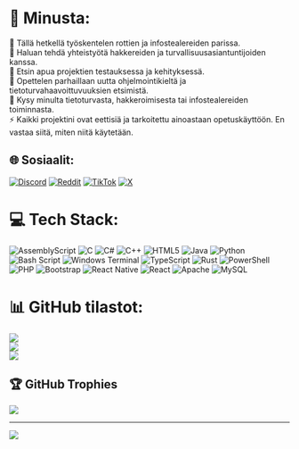 # 💫 Minusta:
🔭 Tällä hetkellä työskentelen rottien ja infostealereiden parissa.<br>👯 Haluan tehdä yhteistyötä hakkereiden ja turvallisuusasiantuntijoiden kanssa.<br>🤝 Etsin apua projektien testauksessa ja kehityksessä.<br>🌱 Opettelen parhaillaan uutta ohjelmointikieltä ja tietoturvahaavoittuvuuksien etsimistä.<br>💬 Kysy minulta tietoturvasta, hakkeroimisesta tai infostealereiden toiminnasta.<br>⚡ Kaikki projektini ovat eettisiä ja tarkoitettu ainoastaan opetuskäyttöön. En vastaa siitä, miten niitä käytetään.


## 🌐 Sosiaalit:
[![Discord](https://img.shields.io/badge/Discord-%237289DA.svg?logo=discord&logoColor=white)](https://discord.gg/https://discord.gg/5Fg9aPGPk7) [![Reddit](https://img.shields.io/badge/Reddit-%23FF4500.svg?logo=Reddit&logoColor=white)](https://reddit.com/user/pakokauhua) [![TikTok](https://img.shields.io/badge/TikTok-%23000000.svg?logo=TikTok&logoColor=white)](https://tiktok.com/@pakokauhu) [![X](https://img.shields.io/badge/X-black.svg?logo=X&logoColor=white)](https://x.com/Pakokauhu) 

# 💻 Tech Stack:
![AssemblyScript](https://img.shields.io/badge/assembly%20script-%23000000.svg?style=for-the-badge&logo=assemblyscript&logoColor=white) ![C](https://img.shields.io/badge/c-%2300599C.svg?style=for-the-badge&logo=c&logoColor=white) ![C#](https://img.shields.io/badge/c%23-%23239120.svg?style=for-the-badge&logo=csharp&logoColor=white) ![C++](https://img.shields.io/badge/c++-%2300599C.svg?style=for-the-badge&logo=c%2B%2B&logoColor=white) ![HTML5](https://img.shields.io/badge/html5-%23E34F26.svg?style=for-the-badge&logo=html5&logoColor=white) ![Java](https://img.shields.io/badge/java-%23ED8B00.svg?style=for-the-badge&logo=openjdk&logoColor=white) ![Python](https://img.shields.io/badge/python-3670A0?style=for-the-badge&logo=python&logoColor=ffdd54) ![Bash Script](https://img.shields.io/badge/bash_script-%23121011.svg?style=for-the-badge&logo=gnu-bash&logoColor=white) ![Windows Terminal](https://img.shields.io/badge/Windows%20Terminal-%234D4D4D.svg?style=for-the-badge&logo=windows-terminal&logoColor=white) ![TypeScript](https://img.shields.io/badge/typescript-%23007ACC.svg?style=for-the-badge&logo=typescript&logoColor=white) ![Rust](https://img.shields.io/badge/rust-%23000000.svg?style=for-the-badge&logo=rust&logoColor=white) ![PowerShell](https://img.shields.io/badge/PowerShell-%235391FE.svg?style=for-the-badge&logo=powershell&logoColor=white) ![PHP](https://img.shields.io/badge/php-%23777BB4.svg?style=for-the-badge&logo=php&logoColor=white) ![Bootstrap](https://img.shields.io/badge/bootstrap-%238511FA.svg?style=for-the-badge&logo=bootstrap&logoColor=white) ![React Native](https://img.shields.io/badge/react_native-%2320232a.svg?style=for-the-badge&logo=react&logoColor=%2361DAFB) ![React](https://img.shields.io/badge/react-%2320232a.svg?style=for-the-badge&logo=react&logoColor=%2361DAFB) ![Apache](https://img.shields.io/badge/apache-%23D42029.svg?style=for-the-badge&logo=apache&logoColor=white) ![MySQL](https://img.shields.io/badge/mysql-4479A1.svg?style=for-the-badge&logo=mysql&logoColor=white)
# 📊 GitHub tilastot:
![](https://github-readme-stats.vercel.app/api?username=Pakokauhu&theme=dark&hide_border=false&include_all_commits=true&count_private=true)<br/>
![](https://github-readme-streak-stats.herokuapp.com/?user=Pakokauhu&theme=dark&hide_border=false)<br/>
![](https://github-readme-stats.vercel.app/api/top-langs/?username=Pakokauhu&theme=dark&hide_border=false&include_all_commits=true&count_private=true&layout=compact)

## 🏆 GitHub Trophies
![](https://github-profile-trophy.vercel.app/?username=Pakokauhu&theme=dark&no-frame=false&no-bg=false&margin-w=4)

---
[![](https://visitcount.itsvg.in/api?id=Pakokauhu&icon=0&color=0)](https://visitcount.itsvg.in)

<!-- Proudly created with GPRM ( https://gprm.itsvg.in ) -->
